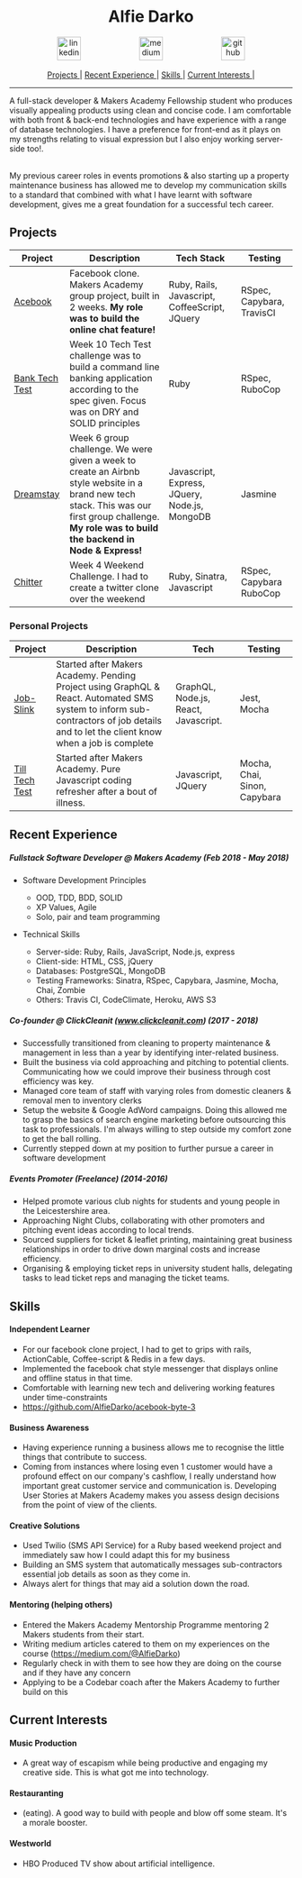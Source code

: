 <h1 align="center">Alfie Darko</h1>

<p align="center">

<a href="https://www.linkedin.com/in/alfie-darko/">
<img src="https://www.iconfinder.com/data/icons/free-social-icons/67/linkedin_circle_color-512.png" alt="linkedin" hspace="50" height="42" width="42"></a>

<a href="https://medium.com/@AlfieDarko">
<img src="https://static1.squarespace.com/static/53457bcae4b0bc890d496d14/t/568ebeee4bf118e7ef8dbef3/1452195567236/medium_logo_detail_icon.png?format=300w" alt="medium" hspace="50" height="42" width="42"></a>

<a href="https://github.com/AlfieDarko">
<img src="https://assets-cdn.github.com/images/modules/logos_page/GitHub-Mark.png" alt="github" hspace="50" height="42" width="42"></a>
</p>
<div align="center">

[Projects ](#projects) |
[Recent Experience ](#recent-experience) |
[Skills ](#skills) |
[Current Interests ](#current-interests) |

</div>

<hr></hr>
A full-stack developer & Makers Academy Fellowship student who produces visually appealing products using clean and concise code. I am comfortable with both front & back-end technologies and have experience with a range of database technologies.
I have a preference for front-end as it plays on my strengths relating to visual expression but I also enjoy working server-side too!.<br><br>

My previous career roles in events promotions & also starting up a property maintenance business has allowed me to develop my communication skills to a standard that combined with what I have learnt with software development, gives me a great foundation for a successful tech career.

## Projects

| Project                                                        | Description                                                                                                                                                                                              | Tech Stack                                    | Testing   |
| -------------------------------------------------------------- | -------------------------------------------------------------------------------------------------------------------------------------------------------------------------------------------------------- | --------------------------------------------- | --------- |
| [Acebook](https://github.com/AlfieDarko/acebook-byte-3)        | Facebook clone. Makers Academy group project, built in 2 weeks. <b>My role was to build the online chat feature!</b>                                                                                     | Ruby, Rails, Javascript, CoffeeScript, JQuery | RSpec, Capybara, TravisCI |
| [Bank Tech Test](https://github.com/AlfieDarko/Bank-Tech-Test) | Week 10 Tech Test challenge was to build a command line banking application according to the spec given. Focus was on DRY and SOLID principles                                                           | Ruby                                          | RSpec, RuboCop   |
| [Dreamstay](https://github.com/AlfieDarko/dream-stay)          | Week 6 group challenge. We were given a week to create an Airbnb style website in a brand new tech stack. This was our first group challenge. <b>My role was to build the backend in Node & Express!</b> | Javascript, Express, JQuery, Node.js, MongoDB | Jasmine   |
| [Chitter](https://github.com/AlfieDarko/chitter-challenge)     | Week 4 Weekend Challenge. I had to create a twitter clone over the weekend                                                                                                                               | Ruby, Sinatra, Javascript                     | RSpec, Capybara RuboCop   |


### Personal Projects

| Project                                                        | Description                                                                                                                                                                          | Tech                                 | Testing     |
| -------------------------------------------------------------- | ------------------------------------------------------------------------------------------------------------------------------------------------------------------------------------ | ------------------------------------ | ----------- |
| [Job-Slink](https://github.com/AlfieDarko/job-slink)           | Started after Makers Academy. Pending Project using GraphQL & React. Automated SMS system to inform sub-contractors of job details and to let the client know when a job is complete | GraphQL, Node.js, React, Javascript. | Jest, Mocha |
| [Till Tech Test](https://github.com/AlfieDarko/Till-Tech-Test) | Started after Makers Academy. Pure Javascript coding refresher after a bout of illness.                                                                                              | Javascript, JQuery                           |       Mocha, Chai, Sinon, Capybara      |


## Recent Experience

##### Fullstack Software Developer @ Makers Academy (Feb 2018 - May 2018)

* Software Development Principles

  * OOD, TDD, BDD, SOLID
  * XP Values, Agile
  * Solo, pair and team programming

- Technical Skills

  * Server-side: Ruby, Rails, JavaScript, Node.js, express
  * Client-side: HTML, CSS, jQuery
  * Databases: PostgreSQL, MongoDB
  * Testing Frameworks: Sinatra, RSpec, Capybara, Jasmine, Mocha, Chai, Zombie
  * Others: Travis CI, CodeClimate, Heroku, AWS S3

##### Co-founder @ ClickCleanit (www.clickcleanit.com) (2017 - 2018)

* Successfully transitioned from cleaning to property maintenance & management in less than a year by identifying inter-related business.
* Built the business via cold approaching and pitching to potential clients. Communicating how we could improve their business through cost efficiency was key.
* Managed core team of staff with varying roles from domestic cleaners & removal men to inventory clerks
* Setup the website & Google AdWord campaigns. Doing this allowed me to grasp the basics of search engine marketing before outsourcing this task to professionals. I'm always willing to step outside my comfort zone to get the ball rolling.
* Currently stepped down at my position to further pursue a career in software development

##### Events Promoter (Freelance) (2014-2016)

* Helped promote various club nights for students and young people in the Leicestershire area.
* Approaching Night Clubs, collaborating with other promoters and pitching event ideas according to local trends.
* Sourced suppliers for ticket & leaflet printing, maintaining great business relationships in order to drive down marginal costs and increase efficiency.
* Organising & employing ticket reps in university student halls, delegating tasks to lead ticket reps and managing the ticket teams.

## Skills

#### Independent Learner

* For our facebook clone project, I had to get to grips with rails, ActionCable, Coffee-script & Redis in a few days.
* Implemented the facebook chat style messenger that displays online and offline status in that time.
* Comfortable with learning new tech and delivering working features under time-constraints
* https://github.com/AlfieDarko/acebook-byte-3

#### Business Awareness

* Having experience running a business allows me to recognise the little things that contribute to success.
* Coming from instances where losing even 1 customer would have a profound effect on our company's cashflow, I really understand how important great customer service and communication is. Developing User Stories at Makers Academy makes you assess design decisions from the point of view of the clients.

#### Creative Solutions

* Used Twilio (SMS API Service) for a Ruby based weekend project and immediately saw how I could adapt this for my business
* Building an SMS system that automatically messages sub-contractors essential job details as soon as they come in.
* Always alert for things that may aid a solution down the road.

#### Mentoring (helping others)

* Entered the Makers Academy Mentorship Programme mentoring 2 Makers students from their start.
* Writing medium articles catered to them on my experiences on the course (https://medium.com/@AlfieDarko)
* Regularly check in with them to see how they are doing on the course and if they have any concern
* Applying to be a Codebar coach after the Makers Academy to further build on this

## Current Interests

#### Music Production

* A great way of escapism while being productive and engaging my creative side. This is what got me into technology.

#### Restauranting

* (eating). A good way to build with people and blow off some steam. It's a morale booster.

#### Westworld

* HBO Produced TV show about artificial intelligence.
